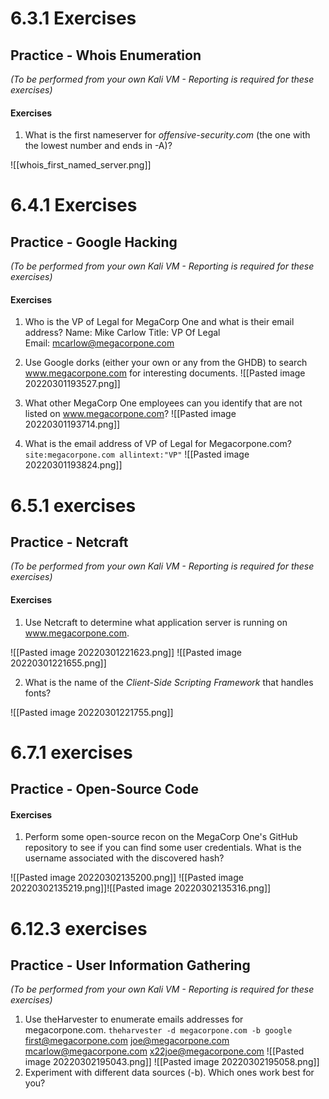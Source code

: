 # 6.3.1 Exercises
## Practice - Whois Enumeration

_(To be performed from your own Kali VM - Reporting is required for these exercises)_

#### Exercises

1.  What is the first nameserver for _offensive-security.com_ (the one with the lowest number and ends in -A)?

![[whois_first_named_server.png]]
# 6.4.1 Exercises
## Practice - Google Hacking

_(To be performed from your own Kali VM - Reporting is required for these exercises)_

#### Exercises

1.  Who is the VP of Legal for MegaCorp One and what is their email address?
Name: Mike Carlow
Title: VP Of Legal  
Email: mcarlow@megacorpone.com

2.  Use Google dorks (either your own or any from the GHDB) to search www.megacorpone.com for interesting documents.
![[Pasted image 20220301193527.png]]

3.  What other MegaCorp One employees can you identify that are not listed on www.megacorpone.com?
![[Pasted image 20220301193714.png]]

4.  What is the email address of VP of Legal for Megacorpone.com?
`site:megacorpone.com allintext:"VP"`
![[Pasted image 20220301193824.png]]


# 6.5.1 exercises
## Practice - Netcraft

_(To be performed from your own Kali VM - Reporting is required for these exercises)_

#### Exercises

1.  Use Netcraft to determine what application server is running on www.megacorpone.com.

![[Pasted image 20220301221623.png]]
![[Pasted image 20220301221655.png]]

2.  What is the name of the _Client-Side Scripting Framework_ that handles fonts?

![[Pasted image 20220301221755.png]]




# 6.7.1 exercises
## Practice - Open-Source Code

#### Exercises

1.  Perform some open-source recon on the MegaCorp One's GitHub repository to see if you can find some user credentials. What is the username associated with the discovered hash?

![[Pasted image 20220302135200.png]]
![[Pasted image 20220302135219.png]]![[Pasted image 20220302135316.png]]



# 6.12.3 exercises
## Practice - User Information Gathering

_(To be performed from your own Kali VM - Reporting is required for these exercises)_

1.  Use theHarvester to enumerate emails addresses for megacorpone.com.
`theharvester -d megacorpone.com -b google`
first@megacorpone.com
joe@megacorpone.com
mcarlow@megacorpone.com
x22joe@megacorpone.com
![[Pasted image 20220302195043.png]]
![[Pasted image 20220302195058.png]]
2.  Experiment with different data sources (-b). Which ones work best for you?
